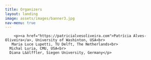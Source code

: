 ```yaml
---
title: Organizers
layout: landing
image: assets/images/banner3.jpg
nav-menu: true
---
```


<!-- Main -->
<div id="main" class="alt">

<!-- One -->
<section id="one">
	<div class="inner">

<!-- Content -->
		<p><a href="https://patricialvesoliveira.com">Patrícia Alves-Oliveira</a>, University of Washinton, USA<br>
       Maria Luce Lupetti, TU Delft, The Netherlands<br>
      Michal Luria, CMU, USA<br>
      Diana L&ölffler, Siegen University, Germany</p>



